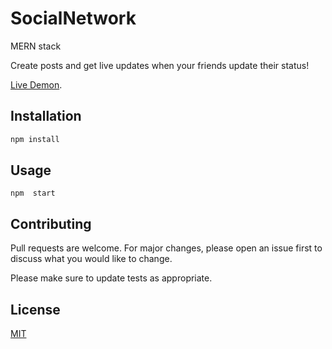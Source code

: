 # SocialNetwork
MERN stack 


Create posts and get live updates when your friends update their status!

[Live Demon](https://socialnewtwork-f1522.web.app/).
## Installation



```bash
npm install 
```

## Usage

```node
npm  start
```

## Contributing
Pull requests are welcome. For major changes, please open an issue first to discuss what you would like to change.

Please make sure to update tests as appropriate.

## License
[MIT](https://choosealicense.com/licenses/mit/)
